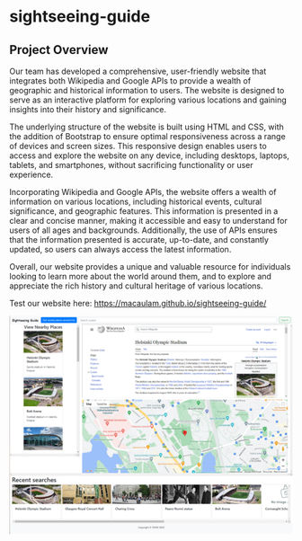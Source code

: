 # sightseeing-guide

## Project Overview
Our team has developed a comprehensive, user-friendly website that integrates both Wikipedia and Google APIs to provide a wealth of geographic and historical information to users. The website is designed to serve as an interactive platform for exploring various locations and gaining insights into their history and significance.

The underlying structure of the website is built using HTML and CSS, with the addition of Bootstrap to ensure optimal responsiveness across a range of devices and screen sizes. This responsive design enables users to access and explore the website on any device, including desktops, laptops, tablets, and smartphones, without sacrificing functionality or user experience.

Incorporating Wikipedia and Google APIs, the website offers a wealth of information on various locations, including historical events, cultural significance, and geographic features. This information is presented in a clear and concise manner, making it accessible and easy to understand for users of all ages and backgrounds. Additionally, the use of APIs ensures that the information presented is accurate, up-to-date, and constantly updated, so users can always access the latest information.

Overall, our website provides a unique and valuable resource for individuals looking to learn more about the world around them, and to explore and appreciate the rich history and cultural heritage of various locations.

Test our website here: https://macaulam.github.io/sightseeing-guide/

<img src="/assets/img/demo-image.png" alt="Alt text" title="Optional title">



